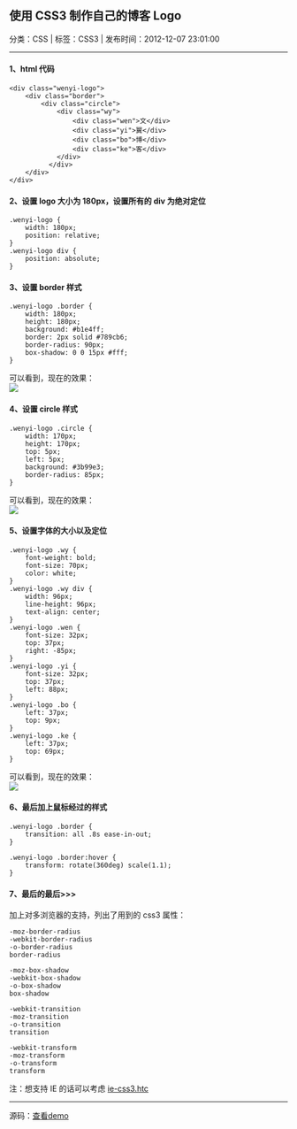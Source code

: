 ## 使用 CSS3 制作自己的博客 Logo

分类：CSS | 标签：CSS3 | 发布时间：2012-12-07 23:01:00

___

#### 1、html 代码

    <div class="wenyi-logo">
        <div class="border"> 
            <div class="circle">
                <div class="wy">
                    <div class="wen">文</div>
                    <div class="yi">翼</div>
                    <div class="bo">博</div>
                    <div class="ke">客</div>
                </div>
              </div> 
        </div> 
    </div>


#### 2、设置 logo 大小为 180px，设置所有的 div 为绝对定位

    .wenyi-logo {
        width: 180px;
        position: relative;
    }
    .wenyi-logo div {
        position: absolute;
    }
    
#### 3、设置 border 样式

    .wenyi-logo .border {
        width: 180px;
        height: 180px;
        background: #b1e4ff;
        border: 2px solid #789cb6;
        border-radius: 90px;
        box-shadow: 0 0 15px #fff;
    }
    
 可以看到，现在的效果：  
![](posts/2012/12/07/images/1.jpeg)

#### 4、设置 circle 样式

    .wenyi-logo .circle {
        width: 170px;
        height: 170px;
        top: 5px;
        left: 5px;
        background: #3b99e3;
        border-radius: 85px;
    }
    
 可以看到，现在的效果：  
![](posts/2012/12/07/images/2.jpeg)

#### 5、设置字体的大小以及定位

    .wenyi-logo .wy {
        font-weight: bold;
        font-size: 70px;
        color: white;
    }
    .wenyi-logo .wy div {
        width: 96px;
        line-height: 96px;
        text-align: center;
    }
    .wenyi-logo .wen {
        font-size: 32px;
        top: 37px;
        right: -85px;
    }
    .wenyi-logo .yi {
        font-size: 32px;
        top: 37px;
        left: 88px;
    }
    .wenyi-logo .bo {
        left: 37px;
        top: 9px;
    }
    .wenyi-logo .ke {
        left: 37px;
        top: 69px;
    }
    
    
 可以看到，现在的效果：  
![](posts/2012/12/07/images/3.jpeg)

#### 6、最后加上鼠标经过的样式

    .wenyi-logo .border {
        transition: all .8s ease-in-out;
    }
    
    .wenyi-logo .border:hover {
        transform: rotate(360deg) scale(1.1);
    }
    
#### 7、最后的最后>>>

 加上对多浏览器的支持，列出了用到的 css3 属性：

    -moz-border-radius
    -webkit-border-radius
    -o-border-radius
    border-radius
    
    -moz-box-shadow
    -webkit-box-shadow
    -o-box-shadow
    box-shadow
    
    -webkit-transition
    -moz-transition
    -o-transition
    transition
    
    -webkit-transform
    -moz-transform
    -o-transform
    transform
    
注：想支持 IE 的话可以考虑 [ie-css3.htc](http://fetchak.com/ie-css3/)    

___

源码：[查看demo](posts/2012/12/07/demo.html)
